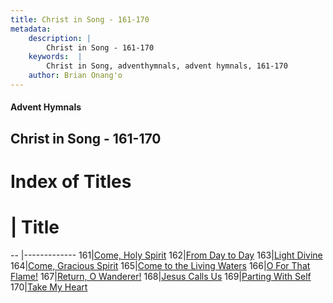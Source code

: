```yaml
---
title: Christ in Song - 161-170
metadata:
    description: |
        Christ in Song - 161-170
    keywords:  |
        Christ in Song, adventhymnals, advent hymnals, 161-170
    author: Brian Onang'o
---
```


#### Advent Hymnals
## Christ in Song - 161-170

# Index of Titles
# | Title                        
-- |-------------
161|[Come, Holy Spirit](/christ-in-song/CIS/101-200/161-170/Come,-Holy-Spirit)
162|[From Day to Day](/christ-in-song/CIS/101-200/161-170/From-Day-to-Day)
163|[Light Divine](/christ-in-song/CIS/101-200/161-170/Light-Divine)
164|[Come, Gracious Spirit](/christ-in-song/CIS/101-200/161-170/Come,-Gracious-Spirit)
165|[Come to the Living Waters](/christ-in-song/CIS/101-200/161-170/Come-to-the-Living-Waters)
166|[O For That Flame!](/christ-in-song/CIS/101-200/161-170/O-For-That-Flame!)
167|[Return, O Wanderer!](/christ-in-song/CIS/101-200/161-170/Return,-O-Wanderer!)
168|[Jesus Calls Us](/christ-in-song/CIS/101-200/161-170/Jesus-Calls-Us)
169|[Parting With Self](/christ-in-song/CIS/101-200/161-170/Parting-With-Self)
170|[Take My Heart](/christ-in-song/CIS/101-200/161-170/Take-My-Heart)